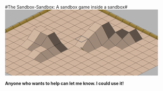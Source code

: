 #The Sandbox-Sandbox: A sandbox game inside a sandbox#
![Title Image](title_image.png?raw=true)

**Anyone who wants to help can let me know. I could use it!**